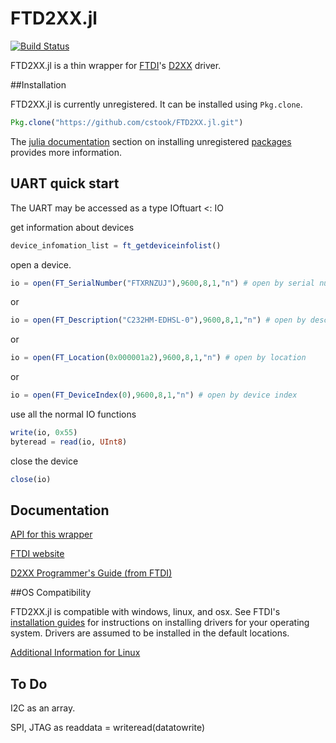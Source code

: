 # FTD2XX.jl

[![Build Status](https://travis-ci.org/cstook/FTD2XX.jl.svg?branch=master)](https://travis-ci.org/cstook/FTD2XX.jl)

FTD2XX.jl is a thin wrapper for [FTDI](http://www.ftdichip.com)'s [D2XX](http://www.ftdichip.com/Drivers/D2XX.htm) driver.

##Installation

FTD2XX.jl is currently unregistered.  It can be installed using ```Pkg.clone```.
```julia
Pkg.clone("https://github.com/cstook/FTD2XX.jl.git")
```
The [julia documentation](http://docs.julialang.org) section on installing unregistered [packages](http://docs.julialang.org/en/release-0.4/manual/packages/#packages) provides more information.

## UART quick start

The UART may be accessed as a type IOftuart <: IO

get information about devices

```julia
device_infomation_list = ft_getdeviceinfolist()
```

open a device.
```julia
io = open(FT_SerialNumber("FTXRNZUJ"),9600,8,1,"n") # open by serial number
```
or
```julia
io = open(FT_Description("C232HM-EDHSL-0"),9600,8,1,"n") # open by description
```
or
```julia
io = open(FT_Location(0x000001a2),9600,8,1,"n") # open by location
```
or
```julia
io = open(FT_DeviceIndex(0),9600,8,1,"n") # open by device index
```
use all the normal IO functions
```julia
write(io, 0x55)
byteread = read(io, UInt8)
```
close the device
```julia
close(io)
```

## Documentation
[API for this wrapper](https://github.com/cstook/FTD2XX.jl/blob/master/doc/api.md)

[FTDI website](http://www.ftdichip.com)

[D2XX Programmer's Guide (from FTDI)](http://www.ftdichip.com/Support/Documents/ProgramGuides/D2XX_Programmer's_Guide%28FT_000071%29.pdf)


##OS Compatibility

FTD2XX.jl is compatible with windows, linux, and osx.  See FTDI's [installation guides](http://www.ftdichip.com/Support/Documents/InstallGuides.htm) for instructions on installing drivers for your operating system.  Drivers are assumed to be installed in the default locations.

[Additional Information for Linux](https://github.com/cstook/FTD2XX.jl/blob/master/doc/AdditionalInformationforLinux.md)

## To Do

I2C as an array.

SPI, JTAG as readdata = writeread(datatowrite)